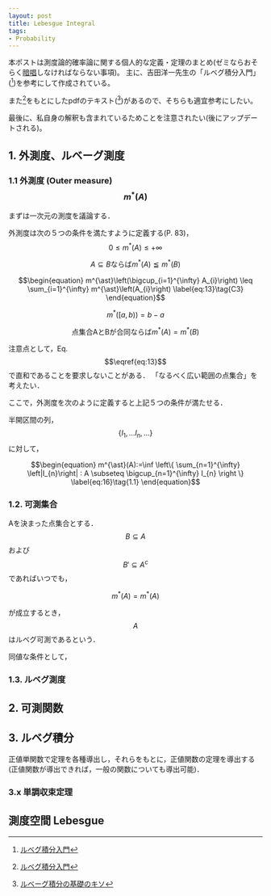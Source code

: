 ```yaml
---
layout: post
title: Lebesgue Integral
tags: 
- Probability
---
```


<script src="https://cdn.mathjax.org/mathjax/latest/MathJax.js?config=TeX-AMS-MML_HTMLorMML" type="text/javascript"></script>
本ポストは測度論的確率論に関する個人的な定義・定理のまとめ(ゼミならおそらく[暗唱](https://www.ms.u-tokyo.ac.jp/~yasuyuki/sem.htm)しなければならない事項)。
主に、吉田洋一先生の「ルベグ積分入門」([^1])を参考にして作成されている。


また[^1]をもとにしたpdfのテキスト([^2])があるので、そちらも適宜参考にしたい。

最後に、私自身の解釈も含まれているためことを注意されたい(後にアップデートされる)。


## 1. 外測度、ルベーグ測度

### 1.1 外測度 (Outer measure) $$m^{\ast}(A)$$ 

まずは一次元の測度を議論する．

外測度は次の５つの条件を満たすように定義する(P. 83)，
$$\begin{equation}
0 \leq m^{\ast}(A) \leq +\infty 
\label{eq:11}\tag{C1}
\end{equation}$$

$$\begin{equation}
A \subseteq B \text{ならば} m^{\ast}(A) \leqq m^{\ast}(B) 
\label{eq:12}\tag{C2}
\end{equation}$$

$$\begin{equation}
m^{\ast}\left(\bigcup_{i=1}^{\infty} A_{i}\right) \leq \sum_{i=1}^{\infty} m^{\ast}\left(A_{i}\right)
\label{eq:13}\tag{C3}
\end{equation}$$

$$\begin{equation}
m^{\ast}([a,b)) = b-a
\label{eq:14}\tag{C4}
\end{equation}$$

$$\begin{equation}
\text{点集合AとBが合同ならば} m^{\ast}(A) = m^{\ast}(B)
\label{eq:15}\tag{C5}
\end{equation}$$

注意点として，Eq. $$\eqref{eq:13}$$で直和であることを要求しないことがある．
「なるべく広い範囲の点集合」を考えたい．
<!-- (ref) -->

ここで，外測度を次のように定義すると上記５つの条件が満たせる．

半開区間の列，
$$\left \{ I_{1},... I_{n},... \right\}$$
に対して，

$$\begin{equation}
m^{\ast}(A):=\inf \left\{ \sum_{n=1}^{\infty} \left|I_{n}\right| : A \subseteq \bigcup_{n=1}^{\infty} I_{n} \right \}
\label{eq:16}\tag{1.1}
\end{equation}$$


### 1.2. 可測集合


Aを決まった点集合とする．
$$B \subseteq A $$ および$$B' \subseteq A^{c} $$ であればいつでも， 

$$\begin{equation}
m^{\ast}(A) = m^{\ast}(A)
\label{eq:17}\tag{1.2}
\end{equation}$$

が成立するとき，$$A$$はルベグ可測であるという．

同値な条件として，





### 1.3. ルベグ測度



## 2. 可測関数 


## 3. ルベグ積分 
正値単関数で定理を各種導出し，それらをもとに，正値関数の定理を導出する(正値関数が導出できれば，一般の関数についても導出可能)．


### 3.x 単調収束定理



## 測度空間 Lebesgue 


[^1]: [ルベグ積分入門](https://www.amazon.co.jp/dp/B06XGHV4SR/ref=dp-kindle-redirect?_encoding=UTF8&btkr=1)
[^2]: [ルベーグ積分の基礎のキソ](http://www.math.titech.ac.jp/~kawahira/courses/lebesgue.pdf)
